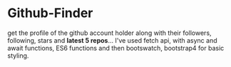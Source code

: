 # Github-Finder
get the profile of the github account holder along with their followers, following, stars and **latest 5 repos**...
I've used fetch api, with async and await functions, ES6 functions and then bootswatch, bootstrap4 for basic styling.
